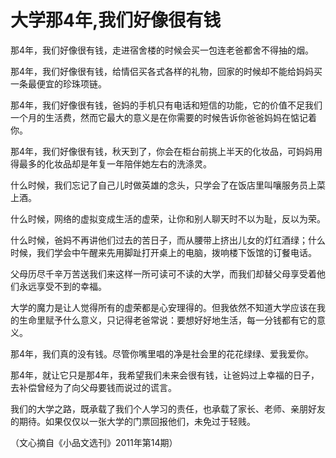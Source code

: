 # 大学那4年,我们好像很有钱

那4年，我们好像很有钱，走进宿舍楼的时候会买一包连老爸都舍不得抽的烟。 

那4年，我们好像很有钱，给情侣买各式各样的礼物，回家的时候却不能给妈妈买一条最便宜的珍珠项链。 

那4年，我们好像很有钱，爸妈的手机只有电话和短信的功能，它的价值不足我们一个月的生活费，然而它最大的意义是在你需要的时候告诉你爸爸妈妈在惦记着你。 

那4年，我们好像很有钱，秋天到了，你会在柜台前挑上半天的化妆品，可妈妈用得最多的化妆品却是年复一年陪伴她左右的洗涤灵。 

什么时候，我们忘记了自己儿时做英雄的念头，只学会了在饭店里叫嚷服务员上菜上酒。 

什么时候，网络的虚拟变成生活的虚荣，让你和别人聊天时不以为耻，反以为荣。 

什么时候，爸妈不再讲他们过去的苦日子，而从腰带上挤出儿女的灯红酒绿；什么时候，我们学会中午醒来先用脚趾打开桌上的电脑，拨响楼下饭馆的订餐电话。 

父母历尽千辛万苦送我们来这样一所可读可不读的大学，而我们却替父母享受着他们永远享受不到的幸福。 

大学的魔力是让人觉得所有的虚荣都是心安理得的。但我依然不知道大学应该在我的生命里赋予什么意义，只记得老爸常说：要想好好地生活，每一分钱都有它的意义。 

那4年，我们真的没有钱。尽管你嘴里唱的净是社会里的花花绿绿、爱我爱你。 

那4年，就让它只是那4年，我希望我们未来会很有钱，让爸妈过上幸福的日子，去补偿曾经为了向父母要钱而说过的谎言。 

我们的大学之路，既承载了我们个人学习的责任，也承载了家长、老师、亲朋好友的期待。如果仅仅以一张大学的门票回报他们，未免过于轻贱。 

（文心摘自《小品文选刊》2011年第14期）